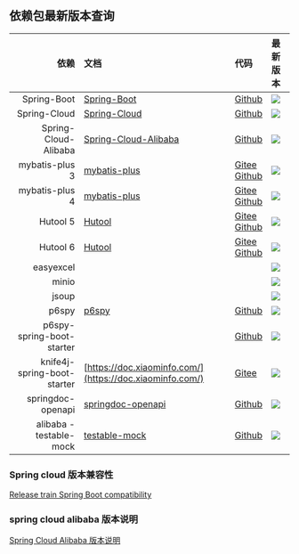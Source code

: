 ## 依赖包最新版本查询
|                          依赖 | 文档                                                                                             | 代码                                                                                                        | 最新版本                                                                                                                                                                                                                                                |
|----------------------------:|:-----------------------------------------------------------------------------------------------|:----------------------------------------------------------------------------------------------------------|:----------------------------------------------------------------------------------------------------------------------------------------------------------------------------------------------------------------------------------------------------|
|                 Spring-Boot | [Spring-Boot](https://spring.io/projects/spring-boot)                                          | [Github](https://github.com/spring-projects/spring-boot)                                                  | <a target="_blank" href="https://search.maven.org/search?q=g:%22org.springframework.boot%22%20AND%20a:%22spring-boot-dependencies%22"><img src="https://img.shields.io/maven-central/v/org.springframework.boot/spring-boot-dependencies"/></a>     |
|                Spring-Cloud | [Spring-Cloud](https://spring.io/projects/spring-cloud)                                        | [Github](https://github.com/spring-projects/spring-cloud)                                                 | <a target="_blank" href="https://search.maven.org/search?q=g:%22org.springframework.cloud%22%20AND%20a:%22spring-cloud-dependencies%22"><img src="https://img.shields.io/maven-central/v/org.springframework.cloud/spring-cloud-dependencies"/></a> |
|        Spring-Cloud-Alibaba | [Spring-Cloud-Alibaba](https://spring.io/projects/spring-cloud-alibaba#learn)                  | [Github](https://github.com/alibaba/spring-cloud-alibaba)                                                 | <a target="_blank" href="https://search.maven.org/search?q=g:%22com.alibaba.cloud%22%20AND%20a:%22spring-cloud-alibaba-dependencies%22"><img src="https://img.shields.io/maven-central/v/com.alibaba.cloud/spring-cloud-alibaba-dependencies"/></a> |
|              mybatis-plus 3 | [mybatis-plus](https://baomidou.com/)                                                          | [Gitee](https://gitee.com/baomidou/mybatis-plus) <br> [Github](https://github.com/baomidou/mybatis-plus)  | <a target="_blank" href="https://search.maven.org/search?q=g:%22com.baomidou%22%20AND%20a:%22mybatis-plus-boot-starter%22"><img src="https://img.shields.io/maven-central/v/com.baomidou/mybatis-plus-boot-starter"/></a>                           |					
|              mybatis-plus 4 | [mybatis-plus](https://baomidou.com/)                                                          | [Gitee](https://gitee.com/baomidou/mybatis-plus4) <br> [Github](https://github.com/baomidou/mybatis-plus) | <a target="_blank" href="https://search.maven.org/search?q=g:%22com.fhs-opensource%22%20AND%20a:%22mybatis-plus-boot-starter%22"><img src="https://img.shields.io/maven-central/v/com.fhs-opensource/mybatis-plus-boot-starter"/></a>               |					
|                    Hutool 5 | [Hutool](https://hutool.cn/)                                                                   | [Gitee](https://gitee.com/dromara/hutool/) <br> [Github](https://github.com/dromara/hutool/)              | <a target="_blank" href="https://search.maven.org/search?q=g:%22cn.hutool%22%20AND%20a:%22hutool-all%22"><img src="https://img.shields.io/maven-central/v/cn.hutool/hutool-all"/></a>                                                               |
|                    Hutool 6 | [Hutool](https://hutool.cn/)                                                                   | [Gitee](https://gitee.com/dromara/hutool/) <br> [Github](https://github.com/dromara/hutool/)              | <a target="_blank" href="https://search.maven.org/search?q=g:%22org.dromara.hutool%22%20AND%20a:%22hutool-all%22"><img src="https://img.shields.io/maven-central/v/org.dromara.hutool/hutool-all"/></a>                                             |
|                   easyexcel |                                                                                                |                                                                                                           | <a target="_blank" href="https://search.maven.org/search?q=g:%22com.alibaba%22%20AND%20a:%22easyexcel%22"><img src="https://img.shields.io/maven-central/v/com.alibaba/easyexcel"/></a>                                                             |
|                       minio |                                                                                                |                                                                                                           | <a target="_blank" href="https://search.maven.org/search?q=g:%22io.minio%22%20AND%20a:%22minio%22"><img src="https://img.shields.io/maven-central/v/io.minio/minio"/></a>                                                                           |
|                       jsoup |                                                                                                |                                                                                                           | <a target="_blank" href="https://search.maven.org/search?q=g:%22org.jsoup%22%20AND%20a:%22jsoup%22"><img src="https://img.shields.io/maven-central/v/org.jsoup/jsoup"/></a>                                                                         |
|                       p6spy | [p6spy](https://p6spy.readthedocs.io/en/latest/integration.html#spring-boot-autoconfiguration) | [Github](https://github.com/p6spy/p6spy)                                                                  | <a target="_blank" href="https://search.maven.org/search?q=g:%22p6spy%22%20AND%20a:%22p6spy%22"><img src="https://img.shields.io/maven-central/v/p6spy/p6spy"/></a>                                                                                 |
|   p6spy-spring-boot-starter |                                                                                                | [Github](https://github.com/gavlyukovskiy/spring-boot-data-source-decorator)                              | <a target="_blank" href="https://search.maven.org/search?q=g:%22com.github.gavlyukovskiy%22%20AND%20a:%22p6spy-spring-boot-starter%22"><img src="https://img.shields.io/maven-central/v/com.github.gavlyukovskiy/p6spy-spring-boot-starter"/></a>   |
| knife4j-spring-boot-starter | [https://doc.xiaominfo.com/](https://doc.xiaominfo.com/)                                       | [Gitee](https://gitee.com/xiaoym/knife4j)                                                                 | <a target="_blank" href="https://search.maven.org/search?q=g:%22com.github.xiaoymin%22%20AND%20a:%22knife4j-spring-boot-starter%22"><img src="https://img.shields.io/maven-central/v/com.github.xiaoymin/knife4j-spring-boot-starter"/></a>         |
|           springdoc-openapi | [springdoc-openapi](https://springdoc.org/)                                                    | [Github](https://github.com/springdoc/springdoc-openapi)                                                  | <a target="_blank" href="https://search.maven.org/search?q=g:%22org.springdoc%22%20AND%20a:%22springdoc-openapi-ui%22"><img src="https://img.shields.io/maven-central/v/org.springdoc/springdoc-openapi-ui"/></a>                                   |
|     alibaba - testable-mock | [testable-mock](https://alibaba.github.io/testable-mock/#/)                                    | [Github](https://github.com/alibaba/testable-mock)                                                        | <a target="_blank" href="https://search.maven.org/search?q=g:%22com.alibaba.testable%22%20AND%20a:%22testable-all%22"><img src="https://img.shields.io/maven-central/v/com.alibaba.testable/testable-all"/></a>                                     |

### Spring cloud 版本兼容性
[Release train Spring Boot compatibility](https://spring.io/projects/spring-cloud#overview)

### spring cloud alibaba 版本说明
[Spring Cloud Alibaba 版本说明](https://github.com/alibaba/spring-cloud-alibaba/wiki/%E7%89%88%E6%9C%AC%E8%AF%B4%E6%98%8E)

